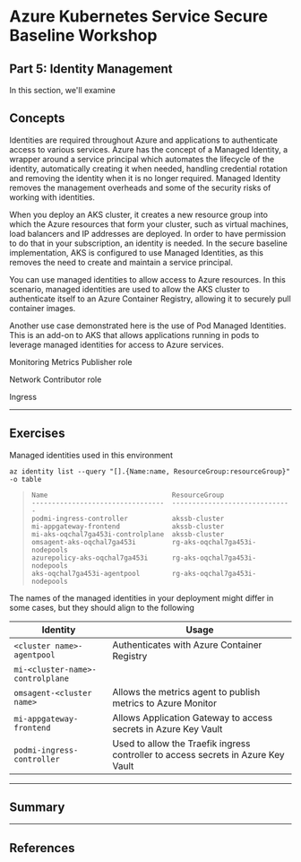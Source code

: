 # Azure Kubernetes Service Secure Baseline Workshop

## Part 5: Identity Management

In this section, we'll examine 

## Concepts

Identities are required throughout Azure and applications to authenticate access to various services. Azure has the concept of a Managed Identity, a wrapper around a service principal which automates the lifecycle of the identity, automatically creating it when needed, handling credential rotation and removing the identity when it is no longer required. Managed Identity removes the management overheads and some of the security risks of working with identities.

When you deploy an AKS cluster, it creates a new resource group into which the Azure resources that form your cluster, such as virtual machines, load balancers and IP addresses are deployed. In order to have permission to do that in your subscription, an identity is needed. In the secure baseline implementation, AKS is configured to use Managed Identities, as this removes the need to create and maintain a service principal.

You can use managed identities to allow access to Azure resources. In this scenario, managed identities are used to allow the AKS cluster to authenticate itself to an Azure Container Registry, allowing it to securely pull container images.

Another use case demonstrated here is the use of Pod Managed Identities. This is an add-on to AKS that allows applications running in pods to leverage managed identities for access to Azure services.

Monitoring Metrics Publisher role

Network Contributor role

Ingress 

---

## Exercises

Managed identities used in this environment

```
az identity list --query "[].{Name:name, ResourceGroup:resourceGroup}" -o table
```

>```
>Name                               ResourceGroup
>---------------------------------  ------------------------------
>podmi-ingress-controller           akssb-cluster
>mi-appgateway-frontend             akssb-cluster
>mi-aks-oqchal7ga453i-controlplane  akssb-cluster
>omsagent-aks-oqchal7ga453i         rg-aks-oqchal7ga453i-nodepools
>azurepolicy-aks-oqchal7ga453i      rg-aks-oqchal7ga453i-nodepools
>aks-oqchal7ga453i-agentpool        rg-aks-oqchal7ga453i-nodepools
>```

The names of the managed identities in your deployment might differ in some cases, but they should align to the following

Identity | Usage
---| ----
`<cluster name>-agentpool` | Authenticates with Azure Container Registry
`mi-<cluster-name>-controlplane` | 
`omsagent-<cluster name>` | Allows the metrics agent to publish metrics to Azure Monitor
`mi-appgateway-frontend` | Allows Application Gateway to access secrets in Azure Key Vault
`podmi-ingress-controller` | Used to allow the Traefik ingress controller to access secrets in Azure Key Vault

---

## Summary

---

## References